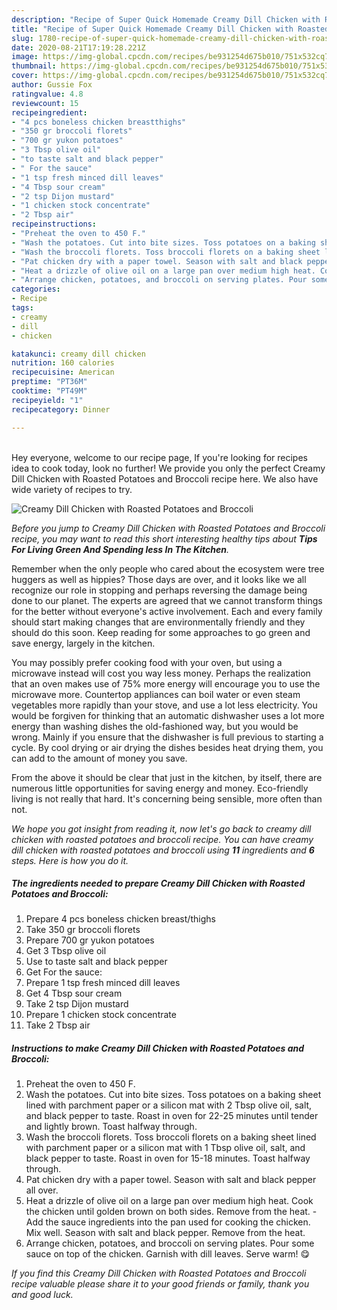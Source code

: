 ```yaml
---
description: "Recipe of Super Quick Homemade Creamy Dill Chicken with Roasted Potatoes and Broccoli"
title: "Recipe of Super Quick Homemade Creamy Dill Chicken with Roasted Potatoes and Broccoli"
slug: 1780-recipe-of-super-quick-homemade-creamy-dill-chicken-with-roasted-potatoes-and-broccoli
date: 2020-08-21T17:19:28.221Z
image: https://img-global.cpcdn.com/recipes/be931254d675b010/751x532cq70/creamy-dill-chicken-with-roasted-potatoes-and-broccoli-recipe-main-photo.jpg
thumbnail: https://img-global.cpcdn.com/recipes/be931254d675b010/751x532cq70/creamy-dill-chicken-with-roasted-potatoes-and-broccoli-recipe-main-photo.jpg
cover: https://img-global.cpcdn.com/recipes/be931254d675b010/751x532cq70/creamy-dill-chicken-with-roasted-potatoes-and-broccoli-recipe-main-photo.jpg
author: Gussie Fox
ratingvalue: 4.8
reviewcount: 15
recipeingredient:
- "4 pcs boneless chicken breastthighs"
- "350 gr broccoli florets"
- "700 gr yukon potatoes"
- "3 Tbsp olive oil"
- "to taste salt and black pepper"
- " For the sauce"
- "1 tsp fresh minced dill leaves"
- "4 Tbsp sour cream"
- "2 tsp Dijon mustard"
- "1 chicken stock concentrate"
- "2 Tbsp air"
recipeinstructions:
- "Preheat the oven to 450 F."
- "Wash the potatoes. Cut into bite sizes. Toss potatoes on a baking sheet lined with parchment paper or a silicon mat with 2 Tbsp olive oil, salt, and black pepper to taste. Roast in oven for 22-25 minutes until tender and lightly brown. Toast halfway through."
- "Wash the broccoli florets. Toss broccoli florets on a baking sheet lined with parchment paper or a silicon mat with 1 Tbsp olive oil, salt, and black pepper to taste. Roast in oven for 15-18 minutes. Toast halfway through."
- "Pat chicken dry with a paper towel. Season with salt and black pepper all over."
- "Heat a drizzle of olive oil on a large pan over medium high heat. Cook the chicken until golden brown on both sides. Remove from the heat.  Add the sauce ingredients into the pan used for cooking the chicken. Mix well. Season with salt and black pepper. Remove from the heat."
- "Arrange chicken, potatoes, and broccoli on serving plates. Pour some sauce on top of the chicken. Garnish with dill leaves. Serve warm! 😋"
categories:
- Recipe
tags:
- creamy
- dill
- chicken

katakunci: creamy dill chicken 
nutrition: 160 calories
recipecuisine: American
preptime: "PT36M"
cooktime: "PT49M"
recipeyield: "1"
recipecategory: Dinner

---
```

<br>
Hey everyone, welcome to our recipe page, If you're looking for recipes idea to cook today, look no further! We provide you only the perfect Creamy Dill Chicken with Roasted Potatoes and Broccoli recipe here. We also have wide variety of recipes to try.
<br>


![Creamy Dill Chicken with Roasted Potatoes and Broccoli](https://img-global.cpcdn.com/recipes/be931254d675b010/751x532cq70/creamy-dill-chicken-with-roasted-potatoes-and-broccoli-recipe-main-photo.jpg)

<i>Before you jump to Creamy Dill Chicken with Roasted Potatoes and Broccoli recipe, you may want to read this short interesting healthy tips about 
<strong>Tips For Living Green And Spending less In The Kitchen</strong>.</i>
</br>

Remember when the only people who cared about the ecosystem were tree huggers as well as hippies? Those days are over, and it looks like we all recognize our role in stopping and perhaps reversing the damage being done to our planet. The experts are agreed that we cannot transform things for the better without everyone's active involvement. Each and every family should start making changes that are environmentally friendly and they should do this soon. Keep reading for some approaches to go green and save energy, largely in the kitchen.

You may possibly prefer cooking food with your oven, but using a microwave instead will cost you way less money. Perhaps the realization that an oven makes use of 75% more energy will encourage you to use the microwave more. Countertop appliances can boil water or even steam vegetables more rapidly than your stove, and use a lot less electricity. You would be forgiven for thinking that an automatic dishwasher uses a lot more energy than washing dishes the old-fashioned way, but you would be wrong. Mainly if you ensure that the dishwasher is full previous to starting a cycle. By cool drying or air drying the dishes besides heat drying them, you can add to the amount of money you save.

From the above it should be clear that just in the kitchen, by itself, there are numerous little opportunities for saving energy and money. Eco-friendly living is not really that hard. It's concerning being sensible, more often than not.


<i>We hope you got insight from reading it, now let's go back to creamy dill chicken with roasted potatoes and broccoli recipe. You can have creamy dill chicken with roasted potatoes and broccoli using <strong>11</strong> ingredients and <strong>6</strong> steps. Here is how you do it.
</i>

##### The ingredients needed to prepare Creamy Dill Chicken with Roasted Potatoes and Broccoli:

1. Prepare 4 pcs boneless chicken breast/thighs
1. Take 350 gr broccoli florets
1. Prepare 700 gr yukon potatoes
1. Get 3 Tbsp olive oil
1. Use to taste salt and black pepper
1. Get  For the sauce:
1. Prepare 1 tsp fresh minced dill leaves
1. Get 4 Tbsp sour cream
1. Take 2 tsp Dijon mustard
1. Prepare 1 chicken stock concentrate
1. Take 2 Tbsp air


##### Instructions to make Creamy Dill Chicken with Roasted Potatoes and Broccoli:

1. Preheat the oven to 450 F.
1. Wash the potatoes. Cut into bite sizes. Toss potatoes on a baking sheet lined with parchment paper or a silicon mat with 2 Tbsp olive oil, salt, and black pepper to taste. Roast in oven for 22-25 minutes until tender and lightly brown. Toast halfway through.
1. Wash the broccoli florets. Toss broccoli florets on a baking sheet lined with parchment paper or a silicon mat with 1 Tbsp olive oil, salt, and black pepper to taste. Roast in oven for 15-18 minutes. Toast halfway through.
1. Pat chicken dry with a paper towel. Season with salt and black pepper all over.
1. Heat a drizzle of olive oil on a large pan over medium high heat. Cook the chicken until golden brown on both sides. Remove from the heat.  - Add the sauce ingredients into the pan used for cooking the chicken. Mix well. Season with salt and black pepper. Remove from the heat.
1. Arrange chicken, potatoes, and broccoli on serving plates. Pour some sauce on top of the chicken. Garnish with dill leaves. Serve warm! 😋


<i>If you find this Creamy Dill Chicken with Roasted Potatoes and Broccoli recipe valuable please share it to your good friends or family, thank you and good luck.</i>
